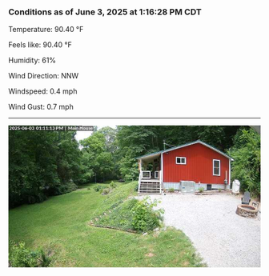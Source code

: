 ### Conditions as of June 3, 2025 at 1:16:28 PM CDT 

Temperature: 90.40 &deg;F

Feels like: 90.40 &deg;F

Humidity: 61%

Wind Direction: NNW

Windspeed: 0.4 mph

Wind Gust: 0.7 mph

---

<img src="./images/latest.jpeg"/>

